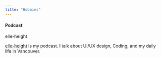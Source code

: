 ```yaml
---
title: "Hobbies"
---
```


#### Podcast

<p class="resume-position">elle-height</p>

[elle-height](http://elle-height.ellekasai.com/) is my podcast. I talk about UI/UX design, Coding, and my daily life in Vancouver.

